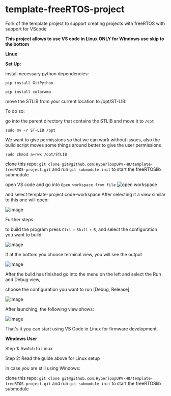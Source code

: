 # template-freeRTOS-project
Fork of the template project to support creating projects with freeRTOS with support for VScode

**This project allows to use VS code in Linux ONLY for Windows use skip to the bottom**


**Linux**


**Set Up:**

install necessary python dependencies:

`pip install GitPython`

`pip install colorama`


move the STLIB from your current location to /opt/ST-LIB:

To do so:

  go into the parent directory that contains the STLIB and move it to `/opt`
  
`sudo mv -r ST-LIB /opt`

We want to give permissions so that we can work without issues, also the build script moves some things around
better to give the user permissions

`sudo chmod a+rwx /opt/STLIB`

clone this repo:
`git clone git@github.com:HyperloopUPV-H8/template-freeRTOS-project.git`
and run `git submodule init` to start the freeRTOSlib submodule

open VS code 
and go into `Open workspace from file`
![open workspace](https://github.com/HyperloopUPV-H8/template-freeRTOS-project/assets/58850783/67d52a4c-d243-46ac-b272-4c93095e422e)

and select template-project.code-workspace
After selecting it a view similar to this one will open:


![image](https://github.com/HyperloopUPV-H8/template-freeRTOS-project/assets/58850783/acac1ec4-67d6-47e6-a53c-c0bfe2e1b480)

Further steps:

to build the program press `Ctrl` + `Shift` + `B`, and select the configuration you want to build

![image](https://github.com/HyperloopUPV-H8/template-freeRTOS-project/assets/58850783/4bd10955-94b2-48f2-b485-c84bdf5c6783)

If at the bottom you choose terminal view, you will see the output

![image](https://github.com/HyperloopUPV-H8/template-freeRTOS-project/assets/58850783/af8b6d27-a13d-44a1-9fc8-52fcdeebeaf7)

After the build has finished go into the menu on the left and select the Run and Debug view,

choose the configuration you want to run [Debug, Release]

![image](https://github.com/HyperloopUPV-H8/template-freeRTOS-project/assets/58850783/8fc8fe8a-3209-45c0-acf1-9f04f39ba1bb)

After launching, the following view shows:

![image](https://github.com/HyperloopUPV-H8/template-freeRTOS-project/assets/58850783/202e9a1a-139f-4dab-ab8a-ac8afe6037a6)

That's it you can start using VS Code in Linux for firmware development.



**Windows User**

Step 1:
 Switch to Linux
 
Step 2:
  Read the guide above for Linux setup
  
In case you are still using Windows:

clone this repo:
`git clone git@github.com:HyperloopUPV-H8/template-freeRTOS-project.git`
and run `git submodule init` to start the freeRTOSlib submodule
 





